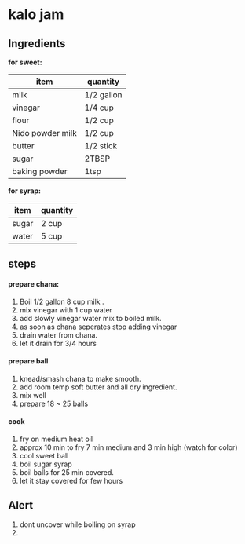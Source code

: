 # kalo jam  

## Ingredients 


**for sweet:**  

item|quantity
--|--
milk|1/2 gallon
vinegar|1/4 cup
flour|1/2 cup
Nido powder milk| 1/2 cup
butter|1/2 stick
sugar|2TBSP
baking powder|1tsp

**for syrap:**  

item|quantity
--|--
sugar|2 cup
water|5 cup

## steps

#### prepare chana:  

1. Boil 1/2 gallon 8 cup milk .  
1. mix vinegar with 1 cup water  
1. add slowly vinegar water mix to boiled milk.  
1. as soon as chana seperates stop adding vinegar  
1. drain water from chana.  
1. let it drain for 3/4 hours  

#### prepare ball  

1. knead/smash chana to make smooth.  
1. add room temp soft butter and all dry ingredient.  
1. mix well  
1. prepare 18 ~ 25 balls  

#### cook  

1. fry on medium heat oil  
1. approx 10 min to fry 7 min medium and 3 min high (watch for color)   
1. cool sweet ball  
1. boil sugar syrap  
1. boil balls for 25 min covered.  
1. let it stay covered for few hours  


## Alert  

1. dont uncover while boiling on syrap  
1. 
